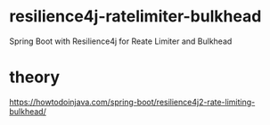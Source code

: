 # resilience4j-ratelimiter-bulkhead
Spring Boot with Resilience4j for Reate Limiter and Bulkhead

# theory
https://howtodoinjava.com/spring-boot/resilience4j2-rate-limiting-bulkhead/
